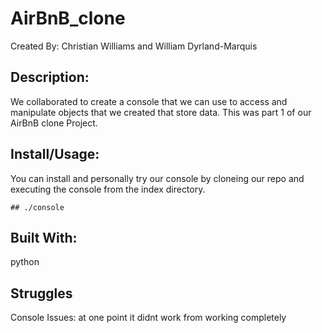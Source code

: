 # AirBnB_clone

Created By: Christian Williams and William Dyrland-Marquis

<h2>Description:</h2>
    We collaborated to create a console that we can use to access and manipulate objects
    that we created that store data. This was part 1 of our AirBnB clone Project.

<h2>Install/Usage:</h2>
    You can install and personally try our console by cloneing our repo and executing the console from the index 
    directory.
    
    ## ./console
<h2>Built With:</h2>
    python 
<h2>Struggles</h2>
    Console Issues: at one point it didnt work from working completely
    
